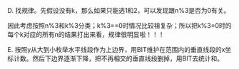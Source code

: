 D. 找规律。先假设没有k，那么如果只能选1和2，可以发现跟n%3是否为0有关。

   因此考虑按照n%3和k%3分类；k%3==0时情况比较祖复杂；所以把k%3=0时的每个k对应的所有n的结果打出来看，规律很明显啦！！！
   
E. 按照y从大到小枚举水平线段作为上边界，用BIT维护在范围内的垂直线段的x坐标计数。然后下边界逐渐下降，把不再相交的垂直线段删掉，用BIT去统计和。
